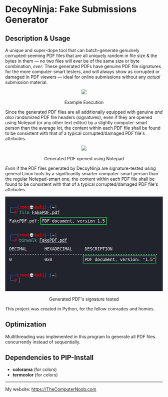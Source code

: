 # DecoyNinja: Fake Submissions Generator

## Description & Usage
A unique and super-dope tool that can batch-generate genuinely corrupted-seeming PDF files that are all uniquely random in file size & the bytes in them — no two files will ever be of the same size or byte combination, *ever*. These generated PDFs have genuine PDF file signatures for the more computer-smart testers, and will always show as corrupted or damaged in PDF viewers — ideal for online submissions without any *actual* submission material.

<div align="center">
<img src="https://raw.githubusercontent.com/SHUR1K-N/DecoyNinja-Fake-Submissions-Generator/master/Images/Example.png" >
<p>Example Execution</p>
</div>

Since the generated PDF files are all additionally equipped with genuine *and also* randomized PDF file headers (signatures), even if they are opened using Notepad (or any other text editor) by a slightly computer-smart person than the average lot, the content within each PDF file shall be found to be consistent with that of a typical corrupted/damaged PDF file's attributes.

<div align="center">
<img src="https://raw.githubusercontent.com/SHUR1K-N/DecoyNinja-Fake-Submissions-Generator/master/Images/Notepad%20Example.png" >
<p>Generated PDF opened using Notepad</p>
</div>

*Even* if the PDF files generated by DecoyNinja are signature-tested using general Linux tools by a significantly smarter computer-smart person than the regular Notepad-smart one, the content within each PDF file shall be found to be consistent with that of a typical corrupted/damaged PDF file's attributes.

<div align="center">
<img src="https://raw.githubusercontent.com/SHUR1K-N/DecoyNinja-Fake-Submissions-Generator/master/Images/Signature%20Test.png" >
<p>Generated PDF's signature tested</p>
</div>

This project was created in Python, for the fellow comrades and homies.

## Optimization
Multithreading was implemented in this program to generate all PDF files concurrently instead of sequentially.

## Dependencies to PIP-Install
- **colorama** (for colors)
- **termcolor** (for colors)

------------

My website: https://TheComputerNoob.com
